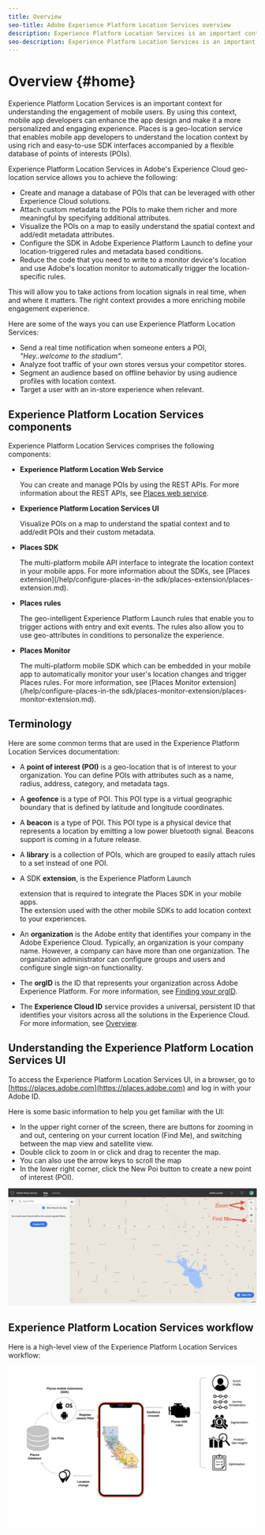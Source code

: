 ```yaml
---
title: Overview
seo-title: Adobe Experience Platform Location Services overview
description: Experience Platform Location Services is an important context for understanding the engagement of mobile users. By using this context, mobile app developers can enhance the app design and make it a more personalized and engaging experience. 
seo-description: Experience Platform Location Services is an important context for understanding the engagement of mobile users. By using this context, mobile app developers can enhance the app design and make it a more personalized and engaging experience. 
---
```


# Overview {#home}

Experience Platform Location Services is an important context for understanding the engagement of mobile users. By using this context, mobile app developers can enhance the app design and make it a more personalized and engaging experience. Places is a geo-location service that enables mobile app developers to understand the location context by using rich and easy-to-use SDK interfaces accompanied by a flexible database of points of interests (POIs).

Experience Platform Location Services in Adobe's Experience Cloud geo-location service allows you to achieve the following:

* Create and manage a database of POIs that can be leveraged with other Experience Cloud solutions.
* Attach custom metadata to the POIs to make them richer and more meaningful by specifying additional attributes. 
* Visualize the POIs on a map to easily understand the spatial context and add/edit metadata attributes. 
* Configure the SDK in Adobe Experience Platform Launch to define your location-triggered rules and metadata based conditions.
* Reduce the code that you need to write to a monitor device's location and use Adobe's location monitor to automatically trigger the location-specific rules.

This will allow you to take actions from location signals in real time, when and where it matters. The right context provides a more enriching mobile engagement experience.

Here are some of the ways you can use Experience Platform Location Services: 

* Send a real time notification when someone enters a POI, _"Hey..welcome to the stadium"_. 
* Analyze foot traffic of your own stores versus your competitor stores.
* Segment an audience based on offline behavior by using audience profiles with location context.
* Target a user with an in-store experience when relevant.

## Experience Platform Location Services components

Experience Platform Location Services comprises the following components:

* **Experience Platform Location Web Service** 

  You can create and manage POIs by using the REST APIs. For more information about the REST APIs, see [Places web service](/help/loc-services-rest-apis/api-usage/api-usage.md).

* **Experience Platform Location Services UI** 

  Visualize POIs on a map to understand the spatial context and to add/edit POIs and their custom metadata.

* **Places SDK** 

  The multi-platform mobile API interface to integrate the location context in your mobile apps. For more information about the SDKs, see [Places extension](/help/configure-places-in-the sdk/places-extension/places-extension.md).

* **Places rules** 

  The geo-intelligent Experience Platform Launch rules that enable you to trigger actions with entry and exit events. The rules also allow you to use geo-attributes in conditions to personalize the experience. 

* **Places Monitor**  
  
  The multi-platform mobile SDK which can be embedded in your mobile app to automatically monitor your user's location changes and trigger Places rules. For more information, see [Places Monitor extension](/help/configure-places-in-the sdk/places-monitor-extension/places-monitor-extension.md).

## Terminology

Here are some common terms that are used in the Experience Platform Location Services documentation:

* A **point of interest (POI)** is a geo-location that is of interest to your organization.  You can define POIs with attributes such as a name, radius, address, category, and metadata tags.

* A **geofence** is a type of POI.  This POI type is a virtual geographic boundary that is defined by latitude and longitude coordinates.

* A **beacon** is a type of POI.  This POI type is a physical device that represents a location by emitting a low power bluetooth signal. Beacons support is coming in a future release.

* A **library** is a collection of POIs, which are grouped to easily attach rules to a set instead of one POI. 

* A SDK **extension**, is the Experience Platform Launch

   extension that is required to integrate the Places SDK in your mobile apps.   
  The extension used with the other mobile SDKs to add location context to your experiences.

* An **organization** is the Adobe entity that identifies your company in the Adobe Experience Cloud. Typically, an organization is your company name. However, a company can have more than one organization. The organization administrator can configure groups and users and configure single sign-on functionality.

* The **orgID** is the ID that represents your organization across Adobe Experience Platform.   For more information, see [Finding your orgID](https://forums.adobe.com/thread/2339895).

* The **Experience Cloud ID** service provides a universal, persistent ID that identifies your visitors across all the solutions in the Experience Cloud. For more information, see [Overview](https://marketing.adobe.com/resources/help/en_US/mcvid/).

## Understanding the Experience Platform Location Services UI

To access the Experience Platform Location Services UI, in a browser, go to  [https://places.adobe.com](https://places.adobe.com) and log in with your Adobe ID. 

Here is some basic information to help you get familiar with the UI:

* In the upper right corner of the screen, there are buttons for zooming in and out, centering on your current location (Find Me), and switching between the map view and satellite view.
* Double click to zoom in or click and drag to recenter the map.
* You can also use the arrow keys to scroll the map
* In the lower right corner, click the New Poi button to create a new point of interest (POI).

![](assets/places_ui_intro.png)


## Experience Platform Location Services workflow

Here is a high-level view of the Experience Platform Location Services workflow:

![](assets/places-workflow-diagram-lc-1.png)